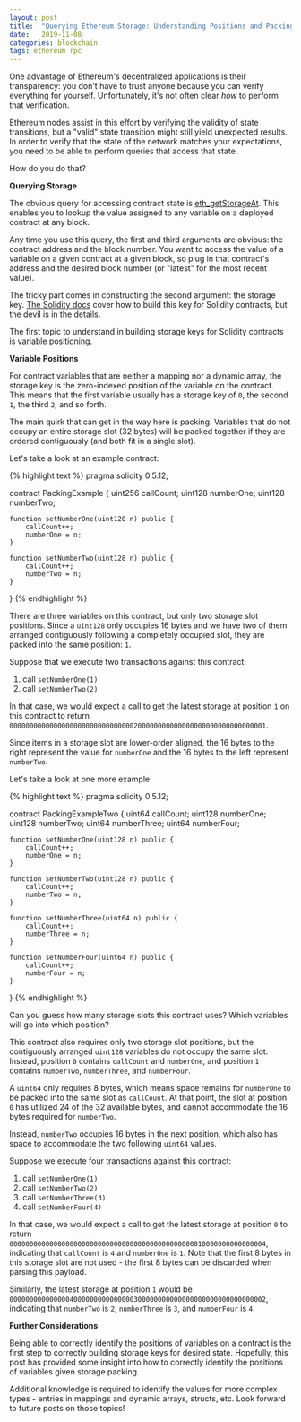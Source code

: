 ```yaml
---
layout: post
title:  "Querying Ethereum Storage: Understanding Positions and Packing"
date:   2019-11-08
categories: blockchain
tags: ethereum rpc
---
```


One advantage of Ethereum's decentralized applications is their transparency: you don't have to trust anyone because you can verify everything for yourself.
Unfortunately, it's not often clear _how_ to perform that verification.

Ethereum nodes assist in this effort by verifying the validity of state transitions, but a "valid" state transition might still yield unexpected results.
In order to verify that the state of the network matches your expectations, you need to be able to perform queries that access that state.

How do you do that?

**Querying Storage**

The obvious query for accessing contract state is [eth_getStorageAt](https://github.com/ethereum/wiki/wiki/JSON-RPC#eth_getstorageat).
This enables you to lookup the value assigned to any variable on a deployed contract at any block.

Any time you use this query, the first and third arguments are obvious: the contract address and the block number.
You want to access the value of a variable on a given contract at a given block, so plug in that contract's address and the desired block number (or "latest" for the most recent value).

The tricky part comes in constructing the second argument: the storage key.
[The Solidity docs](https://solidity.readthedocs.io/en/latest/miscellaneous.html#layout-of-state-variables-in-storage) cover how to build this key for Solidity contracts, but the devil is in the details.

The first topic to understand in building storage keys for Solidity contracts is variable positioning.

**Variable Positions**

For contract variables that are neither a mapping nor a dynamic array, the storage key is the zero-indexed position of the variable on the contract.
This means that the first variable usually has a storage key of `0`, the second `1`, the third `2`, and so forth.

The main quirk that can get in the way here is packing.
Variables that do not occupy an entire storage slot (32 bytes) will be packed together if they are ordered contiguously (and both fit in a single slot).

Let's take a look at an example contract:

{% highlight text %}
pragma solidity 0.5.12;

contract PackingExample {
    uint256 callCount;
    uint128 numberOne;
    uint128 numberTwo;

    function setNumberOne(uint128 n) public {
        callCount++;
        numberOne = n;
    }

    function setNumberTwo(uint128 n) public {
        callCount++;
        numberTwo = n;
    }
}
{% endhighlight %}

There are three variables on this contract, but only two storage slot positions.
Since a `uint128` only occupies 16 bytes and we have two of them arranged contiguously following a completely occupied slot, they are packed into the same position: `1`.

Suppose that we execute two transactions against this contract:
1. call `setNumberOne(1)`
1. call `setNumberTwo(2)`

In that case, we would expect a call to get the latest storage at position `1` on this contract to return `0000000000000000000000000000000200000000000000000000000000000001`.

Since items in a storage slot are lower-order aligned, the 16 bytes to the right represent the value for `numberOne` and the 16 bytes to the left represent `numberTwo`.

Let's take a look at one more example:

{% highlight text %}
pragma solidity 0.5.12;

contract PackingExampleTwo {
    uint64 callCount;
    uint128 numberOne;
    uint128 numberTwo;
    uint64 numberThree;
    uint64 numberFour;

    function setNumberOne(uint128 n) public {
        callCount++;
        numberOne = n;
    }

    function setNumberTwo(uint128 n) public {
        callCount++;
        numberTwo = n;
    }

    function setNumberThree(uint64 n) public {
        callCount++;
        numberThree = n;
    }

    function setNumberFour(uint64 n) public {
        callCount++;
        numberFour = n;
    }
}
{% endhighlight %}

Can you guess how many storage slots this contract uses?
Which variables will go into which position?

This contract also requires only two storage slot positions, but the contiguously arranged `uint128` variables do not occupy the same slot.
Instead, position `0` contains `callCount` and `numberOne`, and position `1` contains `numberTwo`, `numberThree`, and `numberFour`.

A `uint64` only requires 8 bytes, which means space remains for `numberOne` to be packed into the same slot as `callCount`.
At that point, the slot at position `0` has utilized 24 of the 32 available bytes, and cannot accommodate the 16 bytes required for `numberTwo`.

Instead, `numberTwo` occupies 16 bytes in the next position, which also has space to accommodate the two following `uint64` values.

Suppose we execute four transactions against this contract:
1. call `setNumberOne(1)`
1. call `setNumberTwo(2)`
1. call `setNumberThree(3)`
1. call `setNumberFour(4)`

In that case, we would expect a call to get the latest storage at position `0` to return `0000000000000000000000000000000000000000000000010000000000000004`, indicating that `callCount` is `4` and `numberOne` is `1`.
Note that the first 8 bytes in this storage slot are not used - the first 8 bytes can be discarded when parsing this payload.

Similarly, the latest storage at position `1` would be `0000000000000004000000000000000300000000000000000000000000000002`, indicating that `numberTwo` is `2`, `numberThree` is `3`, and `numberFour` is `4`.

**Further Considerations**

Being able to correctly identify the positions of variables on a contract is the first step to correctly building storage keys for desired state.
Hopefully, this post has provided some insight into how to correctly identify the positions of variables given storage packing.

Additional knowledge is required to identify the values for more complex types - entries in mappings and dynamic arrays, structs, etc.
Look forward to future posts on those topics!
